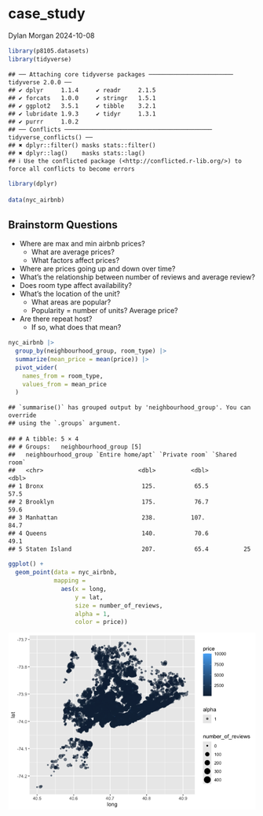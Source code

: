 case_study
================
Dylan Morgan
2024-10-08

``` r
library(p8105.datasets)
library(tidyverse)
```

    ## ── Attaching core tidyverse packages ──────────────────────── tidyverse 2.0.0 ──
    ## ✔ dplyr     1.1.4     ✔ readr     2.1.5
    ## ✔ forcats   1.0.0     ✔ stringr   1.5.1
    ## ✔ ggplot2   3.5.1     ✔ tibble    3.2.1
    ## ✔ lubridate 1.9.3     ✔ tidyr     1.3.1
    ## ✔ purrr     1.0.2     
    ## ── Conflicts ────────────────────────────────────────── tidyverse_conflicts() ──
    ## ✖ dplyr::filter() masks stats::filter()
    ## ✖ dplyr::lag()    masks stats::lag()
    ## ℹ Use the conflicted package (<http://conflicted.r-lib.org/>) to force all conflicts to become errors

``` r
library(dplyr)

data(nyc_airbnb)
```

## Brainstorm Questions

- Where are max and min airbnb prices?
  - What are average prices?
  - What factors affect prices?
- Where are prices going up and down over time?
- What’s the relationship between number of reviews and average review?
- Does room type affect availability?
- What’s the location of the unit?
  - What areas are popular?
  - Popularity = number of units? Average price?
- Are there repeat host?
  - If so, what does that mean?

``` r
nyc_airbnb |> 
  group_by(neighbourhood_group, room_type) |> 
  summarize(mean_price = mean(price)) |> 
  pivot_wider(
    names_from = room_type,
    values_from = mean_price
  )
```

    ## `summarise()` has grouped output by 'neighbourhood_group'. You can override
    ## using the `.groups` argument.

    ## # A tibble: 5 × 4
    ## # Groups:   neighbourhood_group [5]
    ##   neighbourhood_group `Entire home/apt` `Private room` `Shared room`
    ##   <chr>                           <dbl>          <dbl>         <dbl>
    ## 1 Bronx                            125.           65.5          57.5
    ## 2 Brooklyn                         175.           76.7          59.6
    ## 3 Manhattan                        238.          107.           84.7
    ## 4 Queens                           140.           70.6          49.1
    ## 5 Staten Island                    207.           65.4          25

``` r
ggplot() + 
  geom_point(data = nyc_airbnb, 
             mapping = 
               aes(x = long, 
                   y = lat, 
                   size = number_of_reviews, 
                   alpha = 1, 
                   color = price))
```

![](case_study_files/figure-gfm/unnamed-chunk-3-1.png)<!-- -->
